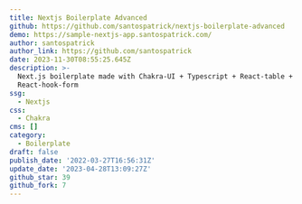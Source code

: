 ```yaml
---
title: Nextjs Boilerplate Advanced
github: https://github.com/santospatrick/nextjs-boilerplate-advanced
demo: https://sample-nextjs-app.santospatrick.com/
author: santospatrick
author_link: https://github.com/santospatrick
date: 2023-11-30T08:55:25.645Z
description: >-
  Next.js boilerplate made with Chakra-UI + Typescript + React-table +
  React-hook-form
ssg:
  - Nextjs
css:
  - Chakra
cms: []
category:
  - Boilerplate
draft: false
publish_date: '2022-03-27T16:56:31Z'
update_date: '2023-04-28T13:09:27Z'
github_star: 39
github_fork: 7
---
```

